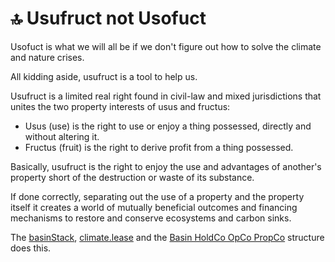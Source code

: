 # 🔝 Usufruct not Usofuct

Usofuct is what we will all be if we don't figure out how to solve the climate and nature crises.

All kidding aside, usufruct is a tool to help us.

Usufruct is a limited real right found in civil-law and mixed jurisdictions that unites the two property interests of usus and fructus:

* Usus (use) is the right to use or enjoy a thing possessed, directly and without altering it.
* Fructus (fruit) is the right to derive profit from a thing possessed.

Basically, usufruct is the right to enjoy the use and advantages of another's property short of the destruction or waste of its substance.

If done correctly, separating out the use of a property and the property itself it creates a world of mutually beneficial outcomes and financing mechanisms to restore and conserve ecosystems and carbon sinks. &#x20;

The [basinStack](../../what/basin-property-protocol/basinstack.md), [climate.lease](../../what/basin-property-protocol/climate.lease.md) and the [Basin HoldCo OpCo PropCo](../../how/business-model/holdco-opco-propco/) structure does this.
